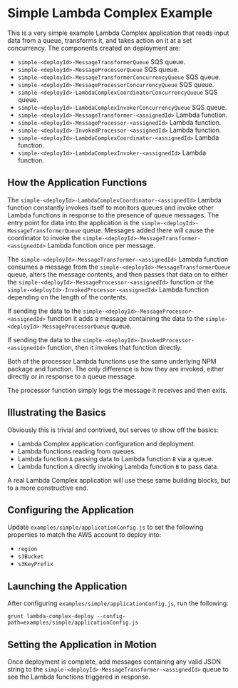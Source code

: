 # Simple Lambda Complex Example

This is a very simple example Lambda Complex application that reads input data
from a queue, transforms it, and takes action on it at a set concurrency. The
components created on deployment are:

* `simple-<deployId>-MessageTransformerQueue` SQS queue.
* `simple-<deployId>-MessageProcessorQueue` SQS queue.
* `simple-<deployId>-MessageTransformerConcurrencyQueue` SQS queue.
* `simple-<deployId>-MessageProcessorConcurrencyQueue` SQS queue.
* `simple-<deployId>-LambdaComplexCoordinatorConcurrencyQueue` SQS queue.
* `simple-<deployId>-LambdaComplexInvokerConcurrencyQueue` SQS queue.
* `simple-<deployId>-MessageTransformer-<assignedId>` Lambda function.
* `simple-<deployId>-MessageProcessor-<assignedId>` Lambda function.
* `simple-<deployId>-InvokedProcessor-<assignedId>` Lambda function.
* `simple-<deployId>-LambdaComplexCoordinator-<assignedId>` Lambda function.
* `simple-<deployId>-LambdaComplexInvoker-<assignedId>` Lambda function.

## How the Application Functions

The `simple-<deployId>-LambdaComplexCoordinator-<assignedId>` Lambda function
constantly invokes itself to monitors queues and invoke other Lambda functions
in response to the presence of queue messages. The entry point for data into the
application is the `simple-<deployId>-MessageTransformerQueue` queue. Messages
added there will cause the coordinator to invoke the
`simple-<deployId>-MessageTransformer-<assignedId>` Lambda function once per
message.

The `simple-<deployId>-MessageTransformer-<assignedId>` Lambda function consumes
a message from the `simple-<deployId>-MessageTransformerQueue` queue, alters the
message contents, and then passes that data on to either the
`simple-<deployId>-MessageProcessor-<assignedId>` function or the
`simple-<deployId>-InvokedProcessor-<assignedId>` Lambda function depending on
the length of the contents.

If sending the data to the `simple-<deployId>-MessageProcessor-<assignedId>`
function it adds a message containing the data to the
`simple-<deployId>-MessageProcessorQueue` queue.

If sending the data to the `simple-<deployId>-InvokedProcessor-<assignedId>`
function, then it invokes that function directly.

Both of the processor Lambda functions use the same underlying NPM package and
function. The only difference is how they are invoked, either directly or in
response to a queue message.

The processor function simply logs the message it receives and then exits.

## Illustrating the Basics

Obviously this is trivial and contrived, but serves to show off the basics:

* Lambda Complex application configuration and deployment.
* Lambda functions reading from queues.
* Lambda function `A` passing data to Lambda function `B` via a queue.
* Lambda function `A` directly invoking Lambda function `B` to pass data.

A real Lambda Complex application will use these same building blocks, but to a
more constructive end.

## Configuring the Application

Update `examples/simple/applicationConfig.js` to set the following properties to
match the AWS account to deploy into:

* `region`
* `s3Bucket`
* `s3KeyPrefix`

## Launching the Application

After configuring `examples/simple/applicationConfig.js`, run the following:

```
grunt lambda-complex-deploy --config-path=examples/simple/applicationConfig.js
```

## Setting the Application in Motion

Once deployment is complete, add messages containing any valid JSON string to
the `simple-<deployId>-MessageTransformer-<assignedId>` queue to see the Lambda
functions triggered in response.
